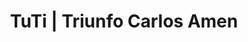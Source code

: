 ---
title: "TuTi | Triunfo Carlos Amen"
url: /el-triunfo/tuti-triunfo-carlos-amen/
shop: Supermarkt
---